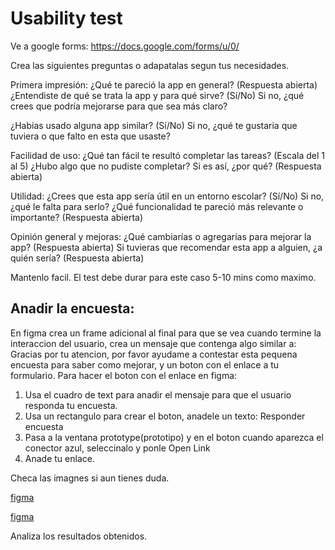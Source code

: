# Usability test

Ve a google forms: https://docs.google.com/forms/u/0/

Crea las siguientes preguntas o adapatalas segun tus necesidades. 

Primera impresión:
¿Qué te pareció la app en general? (Respuesta abierta)
¿Entendiste de qué se trata la app y para qué sirve? (Sí/No)
Si no, ¿qué crees que podría mejorarse para que sea más claro?

¿Habias usado alguna app similar? (Sí/No)
Si no, ¿qué te gustaria que tuviera o que falto en esta que usaste?

Facilidad de uso:
¿Qué tan fácil te resultó completar las tareas? (Escala del 1 al 5)
¿Hubo algo que no pudiste completar? Si es así, ¿por qué? (Respuesta abierta)

Utilidad:
¿Crees que esta app sería útil en un entorno escolar? (Sí/No)
Si no, ¿qué le falta para serlo?
¿Qué funcionalidad te pareció más relevante o importante? (Respuesta abierta)

Opinión general y mejoras:
¿Qué cambiarías o agregarías para mejorar la app? (Respuesta abierta)
Si tuvieras que recomendar esta app a alguien, ¿a quién sería? (Respuesta abierta)

Mantenlo facil. El test debe durar para este caso 5-10 mins como maximo.

## Anadir la encuesta:

En figma crea un frame adicional al final para que se vea cuando termine la interaccion del usuario, crea un mensaje que contenga algo similar a:
Gracias por tu atencion, por favor ayudame a contestar esta pequena encuesta para saber como mejorar, y un boton con el enlace a tu formulario.
Para hacer el boton con el enlace en figma: 

1. Usa el cuadro de text para anadir el mensaje para que el usuario responda tu encuesta.
2. Usa un rectangulo para crear el boton, anadele un texto: Responder encuesta
3. Pasa a la ventana prototype(prototipo) y en el boton cuando aparezca el conector azul, seleccinalo y ponle Open Link
4. Anade tu enlace.

Checa las imagnes si aun tienes duda.

[figma](./link-interview1.png)

[figma](./link-interview2.png)

Analiza los resultados obtenidos.
